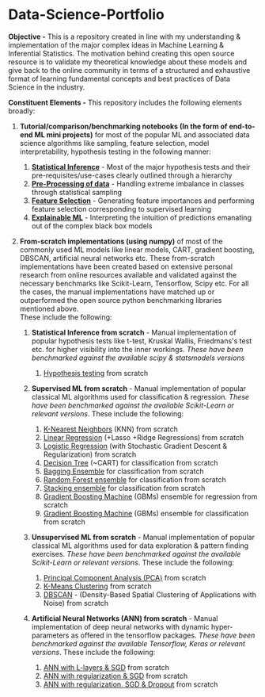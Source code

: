 # Data-Science-Portfolio
**Objective -** 
This is a repository created in line with my understanding &amp; implementation of the major complex ideas in Machine Learning &amp; Inferential Statistics. The motivation behind creating this open source resource is to validate my theoretical knowledge about these models and give back to the online community in terms of a structured and exhaustive format of learning fundamental concepts and best practices of Data Science in the industry.

**Constituent Elements -** 
This repository includes the following elements broadly:
1. **Tutorial/comparison/benchmarking notebooks (In the form of end-to-end ML mini projects)** for most of the popular ML and associated data science algorithms like sampling, feature selection, model interpretability, hypothesis testing in the following manner:

      1. [**Statistical Inference**](https://github.com/srikhetramohanty/Data-Science-Portfolio/blob/main/Statistical%20Inference/hypothesis-testing-cheat-sheet.ipynb) - Most of the major hypothesis tests and their pre-requisites/use-cases clearly outlined through a hierarchy
      2. [**Pre-Processing of data**](https://github.com/srikhetramohanty/Data-Science-Portfolio/blob/main/Mini%20Projects/Pre-Processing%20Pipeline/samplng-techniques-for-imbalanced-classification.ipynb) - Handling extreme imbalance in classes through statistical sampling
      3. [**Feature Selection**](https://github.com/srikhetramohanty/Data-Science-Portfolio/blob/main/Mini%20Projects/Feature%20Selection/feature-selection-for-classification-problems.ipynb) - Generating feature importances and performing feature selection corresponding to supervised learning
      4. [**Explainable ML**](https://github.com/srikhetramohanty/Data-Science-Portfolio/blob/main/Mini%20Projects/ML%20Explainability/model-explainability-for-classification.ipynb) - Interpreting the intuition of predictions emanating out of the complex black box models 
      
2. **From-scratch implementations (using numpy)** of most of the commonly used ML models like linear models, CART, gradient boosting, DBSCAN, artificial neural networks etc. These from-scratch implementations have been created based on extensive personal research from online resources available and validated against the necessary benchmarks like Scikit-Learn, Tensorflow, Scipy etc. For all the cases, the manual implementations have matched up or outperformed the open source python benchmarking libraries mentioned above.   
These include the following:
      1. **Statistical Inference from scratch** - Manual implementation of popular hypothesis tests like t-test, Kruskal Wallis, Friedmans's test etc. for higher visibility into the inner workings. _These have been benchmarked against the available scipy & statsmodels versions_
            1. [Hypothesis testing](https://github.com/srikhetramohanty/Data-Science-Portfolio/blob/main/Statistical%20Inference/major-hypothesis-tests-from-scratch.ipynb) from scratch
      2. **Supervised ML from scratch** - Manual implementation of popular classical ML algorithms used for classification & regression. _These have been benchmarked against the available Scikit-Learn or relevant versions_. These include the following:  
      
            1. [K-Nearest Neighbors](https://github.com/srikhetramohanty/Data-Science-Portfolio/blob/main/ML%20From%20Scratch/Supervised%20ML%20From%20Scratch/Neighbors%20family/knn-from-scratch.ipynb) (KNN) from scratch
            2. [Linear Regression](https://github.com/srikhetramohanty/Data-Science-Portfolio/blob/main/ML%20From%20Scratch/Supervised%20ML%20From%20Scratch/Generalised%20Linear%20Models%20(GLM)%20family/linear-regression-from-scratch.ipynb) (+Lasso +Ridge Regressions) from scratch
            3. [Logistic Regression](https://github.com/srikhetramohanty/Data-Science-Portfolio/blob/main/ML%20From%20Scratch/Supervised%20ML%20From%20Scratch/Generalised%20Linear%20Models%20(GLM)%20family/logistic-regression-from-scratch-v2.ipynb) (with Stochastic Gradient Descent & Regularization) from scratch
            4. [Decision Tree](https://github.com/srikhetramohanty/Data-Science-Portfolio/blob/main/ML%20From%20Scratch/Supervised%20ML%20From%20Scratch/Tree%20Family/decision-tree-clf-from-scratch.ipynb) (~CART) for classification from scratch
            5. [Bagging Ensemble](https://github.com/srikhetramohanty/Data-Science-Portfolio/blob/main/ML%20From%20Scratch/Supervised%20ML%20From%20Scratch/Tree%20Family/bagging-and-random-forest-ensemble-from-scratch.ipynb) for classification from scratch
            6. [Random Forest ensemble](https://github.com/srikhetramohanty/Data-Science-Portfolio/blob/main/ML%20From%20Scratch/Supervised%20ML%20From%20Scratch/Tree%20Family/bagging-and-random-forest-ensemble-from-scratch.ipynb) for classification from scratch
            7. [Stacking ensemble](https://github.com/srikhetramohanty/Data-Science-Portfolio/blob/main/ML%20From%20Scratch/Supervised%20ML%20From%20Scratch/Ensembles/stacking-ensemble-from-scratch.ipynb) for classification from scratch
            8. [Gradient Boosting Machine](https://github.com/srikhetramohanty/Data-Science-Portfolio/blob/main/ML%20From%20Scratch/Supervised%20ML%20From%20Scratch/Tree%20Family/gradient-boosting-from-scratch-regression.ipynb) (GBMs) ensemble for regression from scratch
            9. [Gradient Boosting Machine]() (GBMs) ensemble for classification from scratch
            
      3. **Unsupervised ML from scratch** - Manual implementation of popular classical ML algorithms used for data exploration & pattern finding exercises. _These have been benchmarked against the available Scikit-Learn or relevant versions_. These include the following:
      
            1. [Principal Component Analysis (PCA)](https://github.com/srikhetramohanty/Data-Science-Portfolio/blob/main/ML%20From%20Scratch/Un-Supervised%20ML%20From%20Scratch/Dimensionality%20Reduction/pca-from-scratch.ipynb) from scratch
            2. [K-Means Clustering](https://github.com/srikhetramohanty/Data-Science-Portfolio/blob/main/ML%20From%20Scratch/Un-Supervised%20ML%20From%20Scratch/Clustering%20Techniques/k-means-clustering-from-scratch.ipynb) from scratch
            3. [DBSCAN](https://github.com/srikhetramohanty/Data-Science-Portfolio/blob/main/ML%20From%20Scratch/Un-Supervised%20ML%20From%20Scratch/Clustering%20Techniques/dbscan-from-scratch.ipynb) - (Density-Based Spatial Clustering of Applications with Noise) from scratch
            
      4. **Artificial Neural Networks (ANN) from scratch** - Manual implementation of deep neural networks with dynamic hyper-parameters as offered in the tensorflow packages. _These have been benchmarked against the available Tensorflow, Keras or relevant versions_. These include the following:
      
            1. [ANN with L-layers & SGD](https://github.com/srikhetramohanty/Data-Science-Portfolio/blob/main/Artificial%20Neural%20Networks%20(ANN)%20from%20scratch/artificial-neural-network-from-scratch-l-layer.ipynb) from scratch
            2. [ANN with regularization & SGD](https://github.com/srikhetramohanty/Data-Science-Portfolio/blob/main/Artificial%20Neural%20Networks%20(ANN)%20from%20scratch/ann-from-scratch-sgd-regularization.ipynb) from scratch
            3. [ANN with regularization, SGD & Dropout](https://github.com/srikhetramohanty/Data-Science-Portfolio/blob/main/Artificial%20Neural%20Networks%20(ANN)%20from%20scratch/ann-from-scratch-sgd-reg-drop-out.ipynb) from scratch
            
